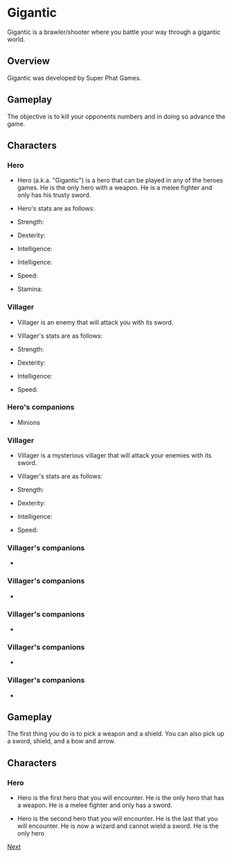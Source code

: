 # Gigantic

Gigantic is a brawler/shooter where you battle your way through a gigantic world.

## Overview

Gigantic was developed by Super Phat Games.

## Gameplay

The objective is to kill your opponents numbers and in doing so advance the game.

## Characters

### Hero

*   Hero (a.k.a. "Gigantic") is a hero that can be played in any of the heroes games. He is the only hero with a weapon. He is a melee fighter and only has his trusty sword.

*   Hero's stats are as follows:

*   Strength:

*   Dexterity:
*   Intelligence:

*   Intelligence:

*   Speed:

*   Stamina:

### Villager

*   Villager is an enemy that will attack you with its sword.

*   Villager's stats are as follows:

*   Strength:
*   Dexterity:
*   Intelligence:
*   Speed:

### Hero's companions

*   Minions

### Villager

*   Villager is a mysterious villager that will attack your enemies with its sword.

*   Villager's stats are as follows:

*   Strength:
*   Dexterity:
*   Intelligence:
*   Speed:

### Villager's companions

*  

### Villager's companions

*  

### Villager's companions

*  

### Villager's companions

*  

### Villager's companions

*  

## Gameplay

The first thing you do is to pick a weapon and a shield. You can also pick up a sword, shield, and a bow and arrow.

## Characters

### Hero

*   Hero is the first hero that you will encounter. He is the only hero that has a weapon. He is a melee fighter and only has a sword.

*   Hero is the second hero that you will encounter. He is the last that you will encounter. He is now a wizard and cannot wield a sword. He is the only hero

[Next](244.md)